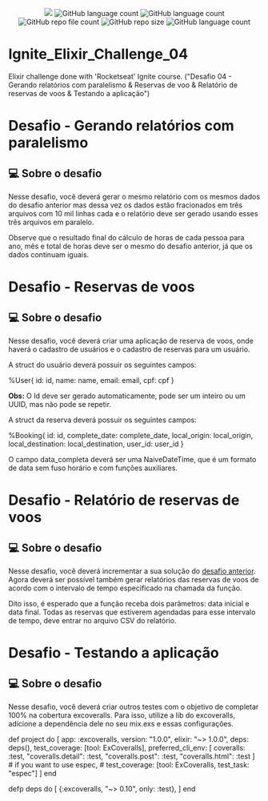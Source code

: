 <p align="center">
  <img src="http://img.shields.io/static/v1?label=STATUS&message=Concluded&color=blue&style=flat"/>
  <img alt="GitHub language count" src="https://img.shields.io/github/languages/count/Rafa-KozAnd/Ignite_Elixir_Challenge_04">
  <img alt="GitHub language count" src="https://img.shields.io/github/languages/top/Rafa-KozAnd/Ignite_Elixir_Challenge_04">
  <img alt="GitHub repo file count" src="https://img.shields.io/github/directory-file-count/Rafa-KozAnd/Ignite_Elixir_Challenge_04">
  <img alt="GitHub repo size" src="https://img.shields.io/github/repo-size/Rafa-KozAnd/Ignite_Elixir_Challenge_04">
  <img alt="GitHub language count" src="https://img.shields.io/github/license/Rafa-KozAnd/Ignite_Elixir_Challenge_04">
</p>

# Ignite_Elixir_Challenge_04

Elixir challenge done with 'Rocketseat' Ignite course. ("Desafio 04 - Gerando relatórios com paralelismo & Reservas de voo & Relatório de reservas de voos & Testando a aplicação")

# Desafio - Gerando relatórios com paralelismo
## 💻 Sobre o desafio

Nesse desafio, você deverá gerar o mesmo relatório com os mesmos dados do desafio anterior mas dessa vez os dados estão fracionados em três arquivos com 10 mil linhas cada e o relatório deve ser gerado usando esses três arquivos em paralelo.

Observe que o resultado final do cálculo de horas de cada pessoa para ano, mês e total de horas deve ser o mesmo do desafio anterior, já que os dados continuam iguais.

# Desafio - Reservas de voos
## 💻 Sobre o desafio

Nesse desafio, você deverá criar uma aplicação de reserva de voos, onde haverá o cadastro de usuários e o cadastro de reservas para um usuário.

A struct do usuário deverá possuir os seguintes campos:

%User{
	id: id,
	name: name,
	email: email,
	cpf: cpf
}

**Obs:** O Id deve ser gerado automaticamente, pode ser um inteiro ou um UUID, mas não pode se repetir.

A struct da reserva deverá possuir os seguintes campos:

%Booking{
	id: id,
	complete_date: complete_date,
	local_origin: local_origin,
	local_destination: local_destination,
	user_id: user_id
}

O campo data_completa deverá ser uma NaiveDateTime, que é um formato de data sem fuso horário e com funções auxiliares.

# Desafio - Relatório de reservas de voos
## 💻 Sobre o desafio

Nesse desafio, você deverá incrementar a sua solução do [desafio anterior](https://www.notion.so/Desafio-01-Reservas-de-voos-f5fd8814ce904360b2500449143e589e). Agora deverá ser possível também gerar relatórios das reservas de voos de acordo com o intervalo de tempo especificado na chamada da função.

Dito isso, é esperado que a função receba dois parâmetros: data inicial e data final. Todas as reservas que estiverem agendadas para esse intervalo de tempo, deve entrar no arquivo CSV do relatório.

# Desafio - Testando a aplicação
## 💻 Sobre o desafio

Nesse desafio, você deverá criar outros testes com o objetivo de completar 100% na cobertura excoveralls. Para isso, utilize a lib do excoveralls, adicione a dependência dele no seu mix.exs e essas configurações.

def project do
  [
    app: :excoveralls,
    version: "1.0.0",
    elixir: "~> 1.0.0",
    deps: deps(),
    test_coverage: [tool: ExCoveralls],
    preferred_cli_env: [
      coveralls: :test,
      "coveralls.detail": :test,
      "coveralls.post": :test,
      "coveralls.html": :test
    ]
    # if you want to use espec,
    # test_coverage: [tool: ExCoveralls, test_task: "espec"]
  ]
end

defp deps do
  [
    {:excoveralls, "~> 0.10", only: :test},
  ]
end
